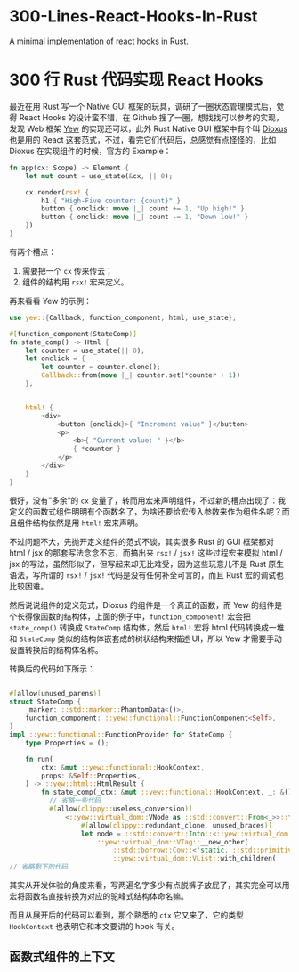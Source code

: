 # 300-Lines-React-Hooks-In-Rust
A minimal implementation of react hooks in Rust.

# 300 行 Rust 代码实现 React Hooks

最近在用 Rust 写一个 Native GUI 框架的玩具，调研了一圈状态管理模式后，觉得 React Hooks 的设计蛮不错，在 Github 搜了一圈，想找找可以参考的实现，发现 Web 框架 [Yew](https://yew.rs/) 的实现还可以，此外 Rust Native GUI 框架中有个叫 [Dioxus](https://github.com/DioxusLabs/dioxus) 也是用的 React 这套范式，不过，看完它们代码后，总感觉有点怪怪的，比如 Dioxus 在实现组件的时候，官方的 Example：

```Rust
fn app(cx: Scope) -> Element {
    let mut count = use_state(&cx, || 0);

    cx.render(rsx! {
        h1 { "High-Five counter: {count}" }
        button { onclick: move |_| count += 1, "Up high!" }
        button { onclick: move |_| count -= 1, "Down low!" }
    })
}
```

有两个槽点：
1. 需要把一个 `cx` 传来传去；
2. 组件的结构用 `rsx!` 宏来定义。

再来看看 Yew 的示例：

```Rust
use yew::{Callback, function_component, html, use_state};

#[function_component(StateComp)]
fn state_comp() -> Html {
    let counter = use_state(|| 0);
    let onclick = {
        let counter = counter.clone();
        Callback::from(move |_| counter.set(*counter + 1))
    };


    html! {
        <div>
            <button {onclick}>{ "Increment value" }</button>
            <p>
                <b>{ "Current value: " }</b>
                { *counter }
            </p>
        </div>
    }
}
```

很好，没有”多余“的 `cx` 变量了，转而用宏来声明组件，不过新的槽点出现了：我定义的函数式组件明明有个函数名了，为啥还要给宏传入参数来作为组件名呢？而且组件结构依然是用 `html!` 宏来声明。

不过问题不大，先抛开定义组件的范式不谈，其实很多 Rust 的 GUI 框架都对 html / jsx 的那套写法念念不忘，而搞出来 `rsx!` / `jsx!` 这些过程宏来模拟 html / jsx 的写法，虽然形似了，但写起来却无比难受，因为这些玩意儿不是 Rust 原生语法，写所谓的 `rsx!` / `jsx!` 代码是没有任何补全可言的，而且 Rust 宏的调试也比较困难。

然后说说组件的定义范式，Dioxus 的组件是一个真正的函数，而 Yew 的组件是个长得像函数的结构体，上面的例子中，`function_component!` 宏会把 `state_comp()` 转换成 `StateComp` 结构体，然后 `html!` 宏将 html 代码转换成一堆和 `StateComp` 类似的结构体嵌套成的树状结构来描述 UI，所以 Yew 才需要手动设置转换后的结构体名称。

转换后的代码如下所示：

```Rust

#[allow(unused_parens)]
struct StateComp {
    _marker: ::std::marker::PhantomData<()>,
    function_component: ::yew::functional::FunctionComponent<Self>,
}
impl ::yew::functional::FunctionProvider for StateComp {
    type Properties = ();

    fn run(
        ctx: &mut ::yew::functional::HookContext,
        props: &Self::Properties,
    ) -> ::yew::html::HtmlResult {
        fn state_comp(_ctx: &mut ::yew::functional::HookContext, _: &()) -> Html {
          // 省略一些代码
          #[allow(clippy::useless_conversion)]
              <::yew::virtual_dom::VNode as ::std::convert::From<_>>::from({
                  #[allow(clippy::redundant_clone, unused_braces)]
                  let node = ::std::convert::Into::<::yew::virtual_dom::VNode>::into(
                      ::yew::virtual_dom::VTag::__new_other(
                          ::std::borrow::Cow::<'static, ::std::primitive::str>::Borrowed("div"),
                          ::yew::virtual_dom::VList::with_children(
// 省略剩下的代码
```

其实从开发体验的角度来看，写两遍名字多少有点脱裤子放屁了，其实完全可以用宏将函数名直接转换为对应的驼峰式结构体命名嘛。

而且从展开后的代码可以看到，那个熟悉的 `ctx` 它又来了，它的类型 `HookContext` 也表明它和本文要讲的 hook 有关。

## 函数式组件的上下文
